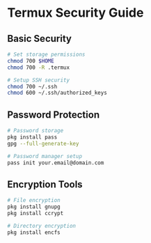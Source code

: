 # Termux Security Guide

## Basic Security
```sh
# Set storage permissions
chmod 700 $HOME
chmod 700 -R .termux

# Setup SSH security
chmod 700 ~/.ssh
chmod 600 ~/.ssh/authorized_keys
```

## Password Protection
```sh
# Password storage
pkg install pass
gpg --full-generate-key

# Password manager setup
pass init your.email@domain.com
```

## Encryption Tools
```sh
# File encryption
pkg install gnupg
pkg install ccrypt

# Directory encryption
pkg install encfs
```
